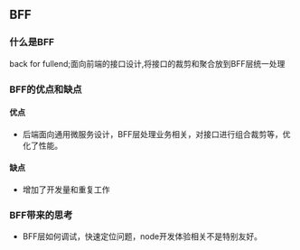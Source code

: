 ## BFF
### 什么是BFF
back for fullend;面向前端的接口设计,将接口的裁剪和聚合放到BFF层统一处理
### BFF的优点和缺点
#### 优点
- 后端面向通用微服务设计，BFF层处理业务相关，对接口进行组合裁剪等，优化了性能。
#### 缺点
- 增加了开发量和重复工作
### BFF带来的思考
- BFF层如何调试，快速定位问题，node开发体验相关不是特别友好。